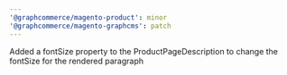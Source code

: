 ```yaml
---
'@graphcommerce/magento-product': minor
'@graphcommerce/magento-graphcms': patch
---
```


Added a fontSize property to the ProductPageDescription to change the fontSize for the rendered paragraph
